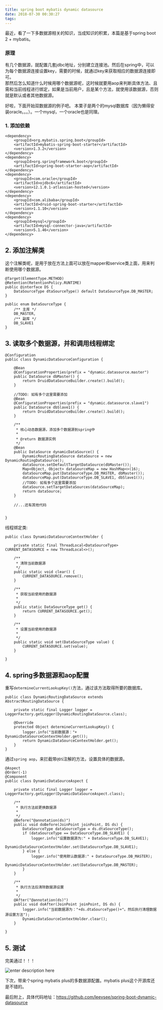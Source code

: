 ```yaml
---
title: spring boot mybatis dynamic datasource
date: 2018-07-30 00:30:27
tags:
---
```


最近，看了一下多数据源相关的知识，当成知识的积累，本篇是基于spring boot 2 + mybatis。  

### 原理

有几个数据源，就配置几套jdbc地址，分别建立连接池。然后在spring中，可以为每个数据源连接设置key，需要的时候，就通过key来获取相应的数据源连接即可。  
那然后怎么知道什么时候用哪个数据源呢，这时候就要用aop来判断具体方法、且需和当前线程进行绑定，如果是当前用户，且是某个方法，就使用该数据源，否则就是默认或者其他数据源。  

好啦，下面开始双数据源的例子吧。 
本栗子是两个的mysql数据库（因为懒得安装oracle。。。）。一个mysql，一个oracle也是同理。

### 1. 添加依赖

``` 
<dependency>
	<groupId>org.mybatis.spring.boot</groupId>
	<artifactId>mybatis-spring-boot-starter</artifactId>
	<version>1.3.2</version>
</dependency>
<dependency>
	<groupId>org.springframework.boot</groupId>
	<artifactId>spring-boot-starter-aop</artifactId>
</dependency>
<dependency>
	<groupId>com.oracle</groupId>
	<artifactId>ojdbc6</artifactId>
	<version>12.1.0.1-atlassian-hosted</version>
</dependency>
<dependency>
	<groupId>com.alibaba</groupId>
	<artifactId>druid-spring-boot-starter</artifactId>
	<version>1.1.10</version>
</dependency>
<dependency>
	<groupId>mysql</groupId>
	<artifactId>mysql-connector-java</artifactId>
	<version>5.1.46</version>
</dependency>
```


## 2. 添加注解类
这个注解类呢，是用于放在方法上面可以放在mapper和service类上面，用来判断使用哪个数据源。

``` 
@Target(ElementType.METHOD)
@Retention(RetentionPolicy.RUNTIME)
public @interface DS {
    DataSourceType dtaSourceType() default DataSourceType.DB_MASTER;
}
```

``` 
public enum DataSourceType {
    /** 主库 */
    DB_MASTER,
    /** 副库 */
    DB_SLAVE1
}
```


## 3. 读取多个数据源，并和调用线程绑定

``` 
@Configuration
public class DynamicDataSourceConfiguration {

    @Bean
    @ConfigurationProperties(prefix = "dynamic.datasource.master")
    public DataSource dbMaster() {
        return DruidDataSourceBuilder.create().build();
    }

    //TODO: 如有多个这里需要添加
    @Bean
    @ConfigurationProperties(prefix = "dynamic.datasource.slave1")
    public DataSource dbSlave1() {
        return DruidDataSourceBuilder.create().build();
    }

    /**
     * 核心动态数据源，添加多个数据源到spring中
     *
     * @return 数据源实例
     */
    @Bean
    public DataSource dynamicDataSource() {
        DynamicRoutingDataSource dataSource = new DynamicRoutingDataSource();
        dataSource.setDefaultTargetDataSource(dbMaster());
        Map<Object, Object> dataSourceMap = new HashMap<>(16);
        dataSourceMap.put(DataSourceType.DB_MASTER, dbMaster());
        dataSourceMap.put(DataSourceType.DB_SLAVE1, dbSlave1());
        //TODO: 如有多个这里需要添加
        dataSource.setTargetDataSources(dataSourceMap);
        return dataSource;
    }
	
	//...还有其他代码


}
```

线程绑定类:
``` 
public class DynamicDataSourceContextHolder {

    private static final ThreadLocal<DataSourceType> CURRENT_DATASOURCE = new ThreadLocal<>();

    /**
     * 清除当前数据源
     */
    public static void clear() {
        CURRENT_DATASOURCE.remove();
    }

    /**
     * 获取当前使用的数据源
     *
     */
    public static DataSourceType get() {
        return CURRENT_DATASOURCE.get();
    }

    /**
     * 设置当前使用的数据源
     *
     */
    public static void set(DataSourceType value) {
        CURRENT_DATASOURCE.set(value);
    }

}
```


## 4. spring多数据源和aop配置

重写`determineCurrentLookupKey()`方法，通过该方法取得所要的数据库。
```
public class DynamicRoutingDataSource extends AbstractRoutingDataSource {

    private static final Logger logger = LoggerFactory.getLogger(DynamicRoutingDataSource.class);

    @Override
    protected Object determineCurrentLookupKey() {
        logger.info("当前数据源："+ DynamicDataSourceContextHolder.get());
        return DynamicDataSourceContextHolder.get();
    }
}
```

通过`spring aop`，来拦截带`@DS`注解的方法，设置具体的数据源。

```
@Aspect
@Order(-1)
@Component
public class DynamicDataSourceAspect {

    private static final Logger logger = LoggerFactory.getLogger(DynamicDataSourceAspect.class);

    /**
     * 执行方法前更换数据源
     *
     */
    @Before("@annotation(ds)")
    public void doBefore(JoinPoint joinPoint, DS ds) {
        DataSourceType dataSourceType = ds.dtaSourceType();
        if (dataSourceType == DataSourceType.DB_SLAVE1) {
            logger.info("设置数据源为:" + DataSourceType.DB_SLAVE1);
            DynamicDataSourceContextHolder.set(DataSourceType.DB_SLAVE1);
        } else {
            logger.info("使用默认数据源:" + DataSourceType.DB_MASTER);
            DynamicDataSourceContextHolder.set(DataSourceType.DB_MASTER);
        }
    }

    /**
     * 执行方法后清除数据源设置
     *
     */
    @After("@annotation(ds)")
    public void doAfter(JoinPoint joinPoint, DS ds) {
        logger.info("当前数据源为："+ds.dtaSourceType()+"。然后执行清理数据源设置方法");
        DynamicDataSourceContextHolder.clear();
    }

}
```


## 5. 测试
完美通过！！！

![enter description here](http://7xz8pr.com1.z1.glb.clouddn.com/spring_mybatis_dynamic_datasource.png)

下次，带来个spring mybatis plus的多数据源配置。mybatis plus这个开源库还是不错的。

最后附上，具体代码地址：https://github.com/leevsee/spring-boot-dynamic-datasource



